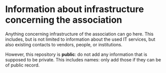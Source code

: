 # Information about infrastructure concerning the association

Anything concerning infrastructure of the association can go here.
This includes, but is not limited to information about the used IT services, but also existing contacts to vendors, people, or institutions.

However, this repository is **public**: do not add any information that is supposed to be private.
This includes names: only add those if they can be of public record.


